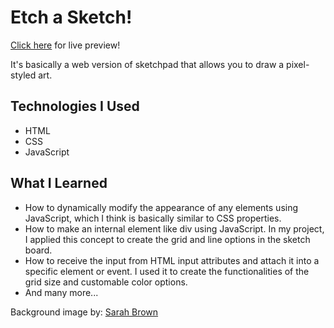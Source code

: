 # Etch a Sketch!

[Click here](https://lemonice888.github.io/etch-a-sketch) for live preview!

It's basically a web version of sketchpad that allows you to draw a pixel-styled art.

## Technologies I Used
* HTML
* CSS
* JavaScript

## What I Learned
* How to dynamically modify the appearance of any elements using JavaScript, which I think is basically similar to CSS properties.
* How to make an internal element like div using JavaScript. In my project, I applied this concept to create the grid and line options in the sketch board.
* How to receive the input from HTML input attributes and attach it into a specific element or event. I used it to create the functionalities of the grid size and customable color options.
* And many more...

Background image by: [Sarah Brown](https://unsplash.com/photos/Yova_ho8NhU)
